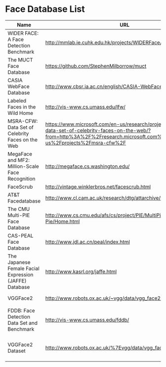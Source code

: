 # Face Database List

| Name | URL |   |   |
|------|-----|---|---|
|WIDER FACE: A Face Detection Benchmark | http://mmlab.ie.cuhk.edu.hk/projects/WIDERFace/ | | |
| The MUCT Face Database | https://github.com/StephenMilborrow/muct | | |
| CASIA WebFace Database | http://www.cbsr.ia.ac.cn/english/CASIA-WebFace-Database.html | | |
| Labeled Faces in the Wild Home | http://vis-www.cs.umass.edu/lfw/ | | 顔照合の性能比較に使われることの多いデータベース|
| MSRA-CFW: Data Set of Celebrity Faces on the Web | https://www.microsoft.com/en-us/research/project/msra-cfw-data-set-of-celebrity-faces-on-the-web/?from=http%3A%2F%2Fresearch.microsoft.com%2Fen-us%2Fprojects%2Fmsra-cfw%2F | | |
| MegaFace and MF2: Million-Scale Face Recognition | http://megaface.cs.washington.edu/ | | |
| FaceScrub | http://vintage.winklerbros.net/facescrub.html | | |
| AT&T Facedatabase | http://www.cl.cam.ac.uk/research/dtg/attarchive/facedatabase.html |  |
| The CMU Multi-PIE Face Database | http://www.cs.cmu.edu/afs/cs/project/PIE/MultiPie/Multi-Pie/Home.html | | |
| CAS-PEAL Face Database | http://www.jdl.ac.cn/peal/index.html | | |
| The Japanese Female Facial Expression (JAFFE) Database | http://www.kasrl.org/jaffe.html | | |
| VGGFace2 | http://www.robots.ox.ac.uk/~vgg/data/vgg_face2/ | https://fg2018.cse.sc.edu/FG2018-booklet.pdf | A dataset for recognising faces across pose and age |
|FDDB: Face Detection Data Set and Benchmark| http://vis-www.cs.umass.edu/fddb/ | | http://vis-www.cs.umass.edu/fddb/results.html このページを見ると検出器のROCカーブの比較を見ることができる。|
| VGGFace2 Dataset | http://www.robots.ox.ac.uk/%7Evgg/data/vgg_face2/ | | The dataset contains 3.31 million images of 9131 subjects (identities), with an average of 362.6 images for each subject|
